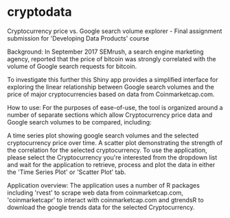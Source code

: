 # cryptodata
Cryptocurrency price vs. Google search volume explorer - Final assignment submission for 'Developing Data Products' course

Background:
In September 2017 SEMrush, a search engine marketing agency, reported that the price of bitcoin was strongly correlated with the volume of Google search requests for bitcoin.

To investigate this further this Shiny app provides a simplified interface for exploring the linear relationship between Google search volumes and the price of major cryptocurrencies based on data from Coinmarketcap.com. 

How to use:
For the purposes of ease-of-use, the tool is organized around a number of separate sections which allow Cryptocurrency price data and Google search volumes to be compared, including:

A time series plot showing google search volumes and the selected cryptocurrency price over time.
A scatter plot demonstrating the strength of the correlation for the selected cryptocurrency.
To use the application, please select the Cryptocurrency you're interested from the dropdown list and wait for the application to retrieve, process and plot the data in either the 'Time Series Plot' or 'Scatter Plot' tab.


Application overview:
The application uses a number of R packages including 'rvest' to scrape web data from coinmarketcap.com, 'coinmarketcapr' to interact with coinmarketcap.com and gtrendsR to download the google trends data for the selected Cryptocurrency. 
